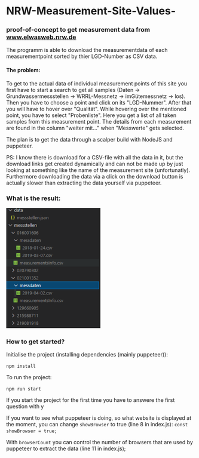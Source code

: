 # NRW-Measurement-Site-Values-

### proof-of-concept to get measurement data from www.elwasweb.nrw.de

The programm is able to download the measurementdata of each measurementpoint sorted by thier LGD-Number as CSV data.

#### The problem:
To get to the actual data of individual measurement points of this site you first have to start a search to get all samples (Daten -> Grundwassermessstellen -> WRRL-Messnetz -> imGütemessnetz -> los). 
Then you have to choose a point and click on its "LGD-Nummer".
After that you will have to hover over "Qualität".
While hovering over the mentioned point, you have to select "Probenliste".
Here you get a list of all taken samples from this measurement point.
The details from each measurement are found in the column "weiter mit..." when "Messwerte" gets selected.

The plan is to get the data through a scalper build with NodeJS and puppeteer.

PS: I know there is download for a CSV-file with all the data in it, but the download links get created dynamically and can not be made up by just looking at something like the name of the measurement site (unfortunatly).
    Furthermore downloading the data via a click on the download button is actually slower than extracting the data yourself via puppeteer.

### What is the result:
<img src="https://raw.githubusercontent.com/FabianJoeken/NRW-Measurement-Site-Values-/master/screenshots/example-01.png" style="width: 50%" alt="Example Result"/>

### How to get started?
Initialise the project (installing dependencies (mainly puppeteer)):
```
npm install
```
To run the project:
```
npm run start 
```
If you start the project for the first time you have to answere the first question with y


If you want to see what puppeteer is doing, so what website is displayed at the moment, you can change `showBrowser` to true (line 8 in index.js):
`const showBrowser = true;`

With `browserCount` you can control the number of browsers that are used by puppeteer to extract the data (line 11 in index.js); 
